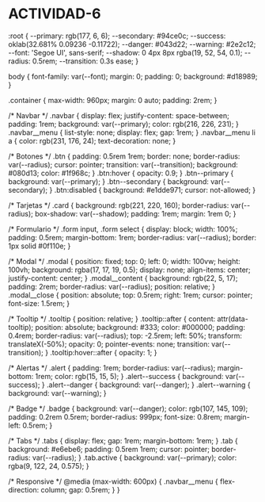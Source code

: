 # ACTIVIDAD-6
:root {
  --primary: rgb(177, 6, 6);
  --secondary: #94ce0c;
  --success: oklab(32.681% 0.09236 -0.11722);
  --danger: #043d22;
  --warning: #2e2c12;
  --font: 'Segoe UI', sans-serif;
  --shadow: 0 4px 8px rgba(19, 52, 54, 0.1);
  --radius: 0.5rem;
  --transition: 0.3s ease;
}

body {
  font-family: var(--font);
  margin: 0;
  padding: 0;
  background: #d18989;
}

.container {
  max-width: 960px;
  margin: 0 auto;
  padding: 2rem;
}

/* Navbar */
.navbar {
  display: flex;
  justify-content: space-between;
  padding: 1rem;
  background: var(--primary);
  color: rgb(216, 226, 231);
}
.navbar__menu {
  list-style: none;
  display: flex;
  gap: 1rem;
}
.navbar__menu li a {
  color: rgb(231, 176, 24);
  text-decoration: none;
}

/* Botones */
.btn {
  padding: 0.5rem 1rem;
  border: none;
  border-radius: var(--radius);
  cursor: pointer;
  transition: var(--transition);
  background: #080d13;
  color: #1f968c;
}
.btn:hover {
  opacity: 0.9;
}
.btn--primary { background: var(--primary); }
.btn--secondary { background: var(--secondary); }
.btn:disabled { background: #e1dde971; cursor: not-allowed; }

/* Tarjetas */
.card {
  background: rgb(221, 220, 160);
  border-radius: var(--radius);
  box-shadow: var(--shadow);
  padding: 1rem;
  margin: 1rem 0;
}

/* Formulario */
.form input, .form select {
  display: block;
  width: 100%;
  padding: 0.5rem;
  margin-bottom: 1rem;
  border-radius: var(--radius);
  border: 1px solid #0f110e;
}

/* Modal */
.modal {
  position: fixed;
  top: 0; left: 0;
  width: 100vw; height: 100vh;
  background: rgba(17, 17, 19, 0.5);
  display: none;
  align-items: center;
  justify-content: center;
}
.modal__content {
  background: rgb(22, 5, 17);
  padding: 2rem;
  border-radius: var(--radius);
  position: relative;
}
.modal__close {
  position: absolute;
  top: 0.5rem;
  right: 1rem;
  cursor: pointer;
  font-size: 1.5rem;
}

/* Tooltip */
.tooltip {
  position: relative;
}
.tooltip::after {
  content: attr(data-tooltip);
  position: absolute;
  background: #333;
  color: #000000;
  padding: 0.4rem;
  border-radius: var(--radius);
  top: -2.5rem;
  left: 50%;
  transform: translateX(-50%);
  opacity: 0;
  pointer-events: none;
  transition: var(--transition);
}
.tooltip:hover::after {
  opacity: 1;
}

/* Alertas */
.alert {
  padding: 1rem;
  border-radius: var(--radius);
  margin-bottom: 1rem;
  color: rgb(15, 15, 5);
}
.alert--success { background: var(--success); }
.alert--danger { background: var(--danger); }
.alert--warning { background: var(--warning); }

/* Badge */
.badge {
  background: var(--danger);
  color: rgb(107, 145, 109);
  padding: 0.2rem 0.5rem;
  border-radius: 999px;
  font-size: 0.8rem;
  margin-left: 0.5rem;
}

/* Tabs */
.tabs {
  display: flex;
  gap: 1rem;
  margin-bottom: 1rem;
}
.tab {
  background: #e6ebe6;
  padding: 0.5rem 1rem;
  cursor: pointer;
  border-radius: var(--radius);
}
.tab.active {
  background: var(--primary);
  color: rgba(9, 122, 24, 0.575);
}

/* Responsive */
@media (max-width: 600px) {
  .navbar__menu {
    flex-direction: column;
    gap: 0.5rem;
  }
}
